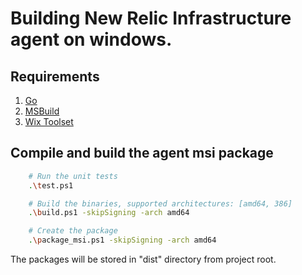 # Building New Relic Infrastructure agent on windows.
## Requirements
1. [Go](https://golang.org/dl/)
2. [MSBuild](https://docs.microsoft.com/en-us/visualstudio/msbuild/msbuild?view=vs-2022)
3. [Wix Toolset](https://wixtoolset.org/)

## Compile and build the agent msi package

```bash
    # Run the unit tests
    .\test.ps1

    # Build the binaries, supported architectures: [amd64, 386]
    .\build.ps1 -skipSigning -arch amd64

    # Create the package
    .\package_msi.ps1 -skipSigning -arch amd64
```

The packages will be stored in "dist" directory from project root.